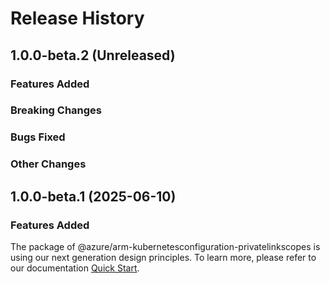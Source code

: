 # Release History

## 1.0.0-beta.2 (Unreleased)

### Features Added

### Breaking Changes

### Bugs Fixed

### Other Changes

## 1.0.0-beta.1 (2025-06-10)

### Features Added

The package of @azure/arm-kubernetesconfiguration-privatelinkscopes is using our next generation design principles. To learn more, please refer to our documentation [Quick Start](https://aka.ms/azsdk/js/mgmt/quickstart).
